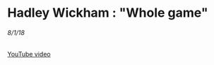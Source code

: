 # Hadley Wickham : "Whole game"
###### 8/1/18



[YouTube video](https://www.youtube.com/watch?v=go5Au01Jrvs)